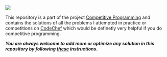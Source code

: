![](https://storage.googleapis.com/kaggle-datasets-images/445/913/949f040bfb8ac14b4271103795b31797/dataset-cover.png)

This repository is a part of the project [Competitive Programming](https://github.com/users/Aman9026/projects/3) and contains the solutions of all the problems I attempted in practice or competitions on [CodeChef](https://www.codechef.com) which would be definetly very helpful if you do competitive programming. 


***You are always welcome to add more or optimize any solution in this repository by following [these](https://github.com/Aman9026/CodeChef/blob/master/CONTRIBUTING.md) instructions.***

